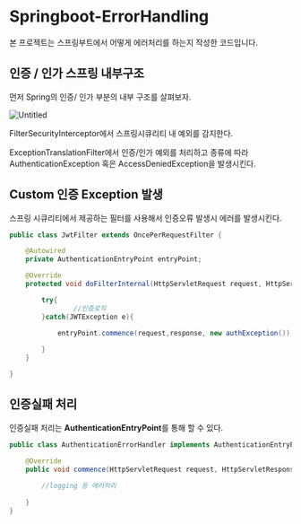 # Springboot-ErrorHandling

본 프로젝트는 스프링부트에서 어떻게 에러처리를 하는지 작성한 코드입니다.

## 인증 / 인가 스프링 내부구조

먼저 Spring의 인증/ 인가 부분의 내부 구조를 살펴보자. 

![Untitled](https://s3-us-west-2.amazonaws.com/secure.notion-static.com/693a95a5-0ab5-4882-b135-203546137e90/Untitled.png)

FilterSecurityInterceptor에서 스프링시큐리티 내 예외를 감지한다. 

ExceptionTranslationFilter에서 인증/인가 예외를 처리하고 종류에 따라 AuthenticationException 혹은 AccessDeniedException을 발생시킨다. 

## Custom 인증 Exception 발생

스프링 시큐리티에서 제공하는 필터를 사용해서 인증오류 발생시 에러를 발생시킨다. 

```java
public class JwtFilter extends OncePerRequestFilter {

	@Autowired
	private AuthenticationEntryPoint entryPoint;

	@Override
	protected void doFilterInternal(HttpServletRequest request, HttpServletResponse response, FilterChain filter) throws ServletException, IOException {

		try{
				//인증로직
		}catch(JWTException e){
		
			entryPoint.commence(request,response, new authException());

		}
	}

}
```

## 인증실패 처리

인증실패 처리는 **AuthenticationEntryPoint**를 통해 할 수 있다. 

```java
public class AuthenticationErrorHandler implements AuthenticationEntryPoint {

	@Override
	public void commence(HttpServletRequest request, HttpServletResponse response, AuthenticationException authException) throws IOException {
		
		//logging 등 에러처리
		
	}
}
```

